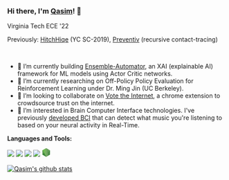 ### Hi there, I'm [Qasim](https://www.linkedin.com/in/qasimwani)! 👋

<p>Virginia Tech ECE '22</p>
<p>Previously: <a href='https://hitchhiqe.herokuapp.com/'>HitchHiqe</a> (YC SC-2019), <a href="http://preventiv.ml">Preventiv</a> (recursive contact-tracing)</p>
<br>

- 🔭 I’m currently building [Ensemble-Automator](https://github.com/Ensemble-Automator), an XAI (explainable AI) framework for ML models using Actor Critic networks.
- 🌱 I’m currently researching on Off-Policy Policy Evaluation for Reinforcement Learning under Dr. Ming Jin (UC Berkeley).
- 👯 I’m looking to collaborate on [Vote the Internet](https://github.com/RoundPegs9/vote-the-internet-chrome-extension), a chrome extension to crowdsource trust on the internet.
- 🤔 I’m interested in Brain Computer Interface technologies. I've previously [developed BCI](https://github.com/QasimWani/Brain-Computer-Interface) that can detect what music you're listening to based on your neural activity in Real-Time.

**Languages and Tools:**  

<code><img height="20" src="https://engineering.fb.com/wp-content/uploads/2016/05/2000px-Python-logo-notext.svg_.png"></code>
<code><img height="20" src="https://raw.githubusercontent.com/isocpp/logos/master/cpp_logo.png"></code>
<code><img height="20" src="https://pytorch.org/assets/images/pytorch-logo.png"></code>
<code><img height="20" src="https://external-content.duckduckgo.com/iu/?u=https%3A%2F%2Fantonioleiva.com%2Fwp-content%2Fuploads%2F2017%2F05%2Fkotlin-logo.png&f=1&nofb=1"></code>
<code><img height="20" src="https://raw.githubusercontent.com/github/explore/80688e429a7d4ef2fca1e82350fe8e3517d3494d/topics/nodejs/nodejs.png"></code>    


<a href="https://github.com/anuraghazra/github-readme-stats">
  <img align="center" src="https://github-readme-stats.vercel.app/api?username=QasimWani&show_icons=true&theme=radical&count_private=truel" alt="Qasim's github stats" />
</a>
